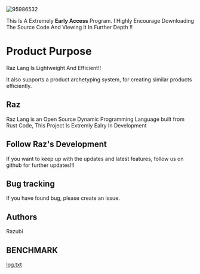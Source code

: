 ![95986532](https://user-images.githubusercontent.com/61126041/146631246-0598c145-de3a-4eeb-93d2-979886d178b1.jpeg)



This Is A Extremely **Early Access** Program. I Highly Encourage Downloading The Source Code And Viewing It In Further Depth !!

Product Purpose
=================

Raz Lang Is Lightweight And Efficient!!

It also supports a product archetyping system, for creating similar products
efficiently.

Raz
------

Raz Lang is an Open Source Dynamic Programming Language built from Rust Code, This Project Is Extremly Ealry In Development



Follow Raz's Development
--------------------------

If you want to keep up with the updates and latest features, follow us on github for further updates!!!


Bug tracking
------------
If you have found bug, please create an issue.


Authors
-------

Razubi



BENCHMARK
---------------

[log.txt](https://github.com/Razberry-Studio/Raz/files/7738850/log.txt)
